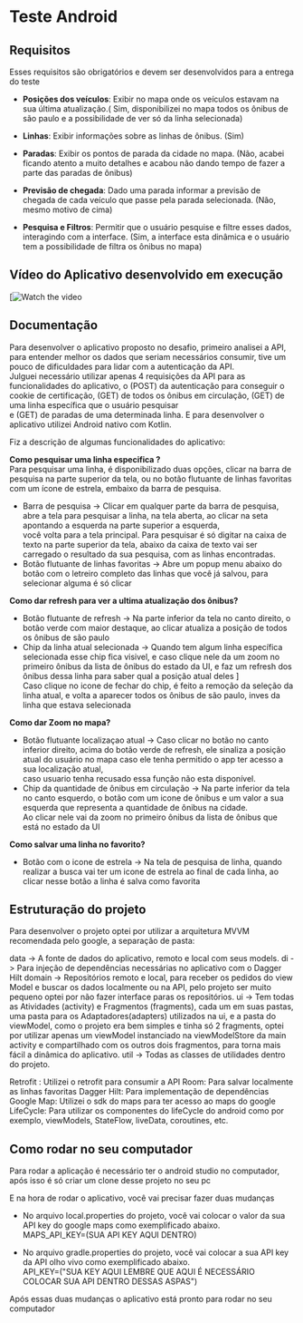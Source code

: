 # Teste Android     
## Requisitos   

Esses requisitos são obrigatórios e devem ser desenvolvidos para a entrega do teste

* **Posições dos veículos**: Exibir no mapa onde os veículos estavam na sua última atualização.( Sim, disponibilizei no mapa todos os ônibus de são paulo e a possibilidade de ver só da linha selecionada)

* **Linhas**: Exibir informações sobre as linhas de ônibus. (Sim)

* **Paradas**: Exibir os pontos de parada da cidade no mapa. (Não, acabei ficando atento a muito detalhes e acabou não dando tempo de fazer a parte das paradas de ônibus)

* **Previsão de chegada**: Dado uma parada informar a previsão de chegada de cada veículo que passe pela parada selecionada. (Não, mesmo motivo de cima)

* **Pesquisa e Filtros**: Permitir que o usuário pesquise e filtre esses dados, interagindo com a interface. (Sim, a interface esta dinâmica e o usuário tem a possibilidade de filtra os ônibus no mapa)


## Vídeo do Aplicativo desenvolvido em execução   
  

[![Watch the video](https://www.youtube.com/watch?v=VijbqPqyz6c&ab_channel=gabrielconti)    


## Documentação 


Para desenvolver o aplicativo proposto no desafio, primeiro analisei a API, para entender melhor os dados que seriam necessários consumir, tive um pouco de dificuldades para lidar com a autenticação da API.    
Julguei necessário utilizar apenas 4 requisições da API para as funcionalidades do aplicativo, o (POST) da autenticação para conseguir o cookie de certificação, (GET) de todos os ônibus em circulação, (GET) de uma linha específica que o usuário pesquisar   
e (GET) de paradas de uma determinada linha. E para desenvolver o aplicativo utilizei Android nativo com Kotlin.  

Fiz a descrição de algumas funcionalidades do aplicativo:

**Como pesquisar uma linha especifica ?**     
Para pesquisar uma linha, é disponibilizado duas opções, clicar na barra de pesquisa na parte superior da tela, ou no botão flutuante de linhas favoritas com um ícone de estrela, embaixo da barra de pesquisa.   
* Barra de pesquisa -> Clicar em qualquer parte da barra de pesquisa, abre a tela para pesquisar a linha, na tela aberta, ao clicar na seta apontando a esquerda na parte superior a esquerda,   
	você volta para a tela principal. Para pesquisar é só digitar na caixa de texto na parte superior da tela, abaixo da caixa de texto vai ser carregado o resultado da sua pesquisa, com as linhas encontradas.     
* Botão flutuante de linhas favoritas -> Abre um popup menu abaixo do botão com o letreiro completo das linhas que você já salvou, para selecionar alguma é só clicar   
  


**Como dar refresh para ver a ultima atualização dos ônibus?**    
* Botão flutuante de refresh -> Na parte inferior da tela no canto direito, o botão verde com maior destaque, ao clicar atualiza a posição de todos os ônibus de são paulo     
* Chip da linha atual selecionada -> Quando tem algum linha específica selecionada esse chip fica visivel, e caso clique nele da um zoom no primeiro ônibus da lista de ônibus do estado da UI, e faz um refresh dos ônibus dessa linha para saber qual a posição atual deles   ]  
	Caso clique no icone de fechar do chip, é feito a remoção da seleção da linha atual, e volta a aparecer todos os ônibus de são paulo, inves da linha que estava selecionada  


**Como dar Zoom no mapa?**  
* Botão flutuante localizaçao atual -> Caso clicar no botão no canto inferior direito, acima do botão verde de refresh, ele sinaliza a posição atual do usuário no mapa caso ele tenha permitido o app ter acesso a sua localização atual,  
	caso usuario tenha recusado essa função não esta disponível.    
* Chip da quantidade de ônibus em circulação -> Na parte inferior da tela no canto esquerdo, o botão com um icone de ônibus e um valor a sua esquerda que representa a quantidade de ônibus na cidade.   
	Ao clicar nele vai da zoom no primeiro ônibus da lista de ônibus que está no estado da UI  


**Como salvar uma linha no favorito?**   
* Botão com o icone de estrela -> Na tela de pesquisa de linha, quando realizar a busca vai ter um icone de estrela ao final de cada linha, ao clicar nesse botão a linha é salva como favorita  

## Estruturação do projeto  

Para desenvolver o projeto optei por utilizar a arquitetura MVVM recomendada pelo google, a separação de pasta:   

data -> A fonte de dados do aplicativo, remoto e local com seus models.
di -> Para injeção de dependências necessárias no aplicativo com o Dagger Hilt
domain -> Repositórios remoto e local, para receber os pedidos do view Model e buscar os dados localmente ou na API, pelo projeto ser muito pequeno optei por não fazer interface paras os repositórios.
ui -> Tem todas as Atividades (activity) e Fragmentos (fragments), cada um em suas pastas, uma pasta para os Adaptadores(adapters) utilizados na ui, e a pasta do viewModel, como o projeto era bem simples e tinha só 2 fragments, optei por utilizar apenas um viewModel instanciado na viewModelStore da main activity e compartilhado com os outros dois fragmentos, para torna mais fácil a dinâmica do aplicativo.
util -> Todas as classes de utilidades dentro do projeto.

Retrofit : Utilizei o retrofit para consumir a API 
Room: Para salvar localmente as linhas favoritas 
Dagger Hilt: Para implementação de dependências
Google Map: Utilizei o sdk do maps para ter acesso ao maps do google
LifeCycle: Para utilizar os componentes do lifeCycle do android como por exemplo, viewModels, StateFlow, liveData, coroutines, etc.
  
## Como rodar no seu computador  

Para rodar a aplicação é necessário ter o android studio no computador, após isso é só criar um clone desse projeto no seu pc  

E na hora de rodar o aplicativo, você vai precisar fazer duas mudanças  

* No arquivo local.properties do projeto, você vai colocar o valor da sua API key do google maps como exemplificado abaixo.      
MAPS_API_KEY=(SUA API KEY AQUI DENTRO)	

* No arquivo gradle.properties do projeto, você vai colocar a sua API key da API olho vivo como exemplificado abaixo.   
API_KEY=("SUA KEY AQUI LEMBRE QUE AQUI É NECESSÁRIO COLOCAR SUA API DENTRO DESSAS ASPAS")

Após essas duas mudanças o aplicativo está pronto para rodar no seu computador  

